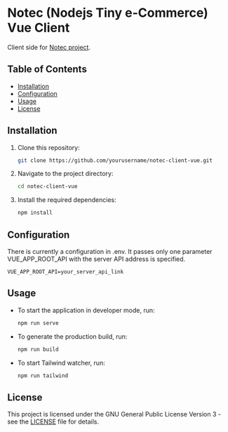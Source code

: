 # Notec (Nodejs Tiny e-Commerce) Vue Client

Client side for [Notec project](https://github.com/kononiuk/notec).

## Table of Contents

- [Installation](#installation)
- [Configuration](#configuration)
- [Usage](#usage)
- [License](#license)

## Installation

1. Clone this repository:

   ```bash
   git clone https://github.com/yourusername/notec-client-vue.git

2. Navigate to the project directory:

    ```bash
    cd notec-client-vue

3. Install the required dependencies:

     ```bash
     npm install

## Configuration

There is currently a configuration in .env. It passes only one parameter VUE_APP_ROOT_API with the server API address is specified.

    VUE_APP_ROOT_API=your_server_api_link

## Usage

- To start the application in developer mode, run:

    ```bash
    npm run serve

- To generate the production build, run:

    ```bash
    npm run build

- To start Tailwind watcher, run:

    ```bash
    npm run tailwind

## License

This project is licensed under the GNU General Public License Version 3 - see the [LICENSE](LICENSE) file for details.
